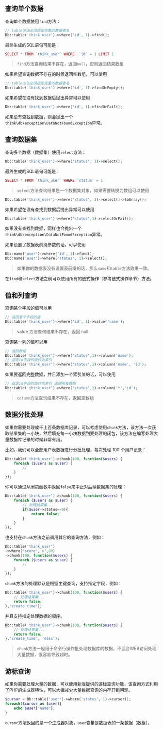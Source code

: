 ## 查询单个数据

查询单个数据使用`find`方法：

```php
// table方法必须指定完整的数据表名
Db::table('think_user')->where('id', 1)->find();
```

最终生成的SQL语句可能是：

```php
SELECT * FROM `think_user` WHERE  `id` = 1 LIMIT 1
```

> `find`方法查询结果不存在，返回`null`，否则返回结果数组

如果希望查询数据不存在的时候返回空数组，可以使用

```php
// table方法必须指定完整的数据表名
Db::table('think_user')->where('id', 1)->findOrEmpty();
```

如果希望在没有找到数据后抛出异常可以使用

```php
Db::table('think_user')->where('id', 1)->findOrFail();
```

如果没有查找到数据，则会抛出一个`think\db\exception\DataNotFoundException`异常。

## 查询数据集

查询多个数据（数据集）使用`select`方法：

```php
Db::table('think_user')->where('status', 1)->select();
```

最终生成的SQL语句可能是：

```php
SELECT * FROM `think_user` WHERE `status` = 1
```

> `select`方法查询结果是一个数据集对象，如果需要转换为数组可以使用

```php
Db::table('think_user')->where('status', 1)->select()->toArray();
```

如果希望在没有查找到数据后抛出异常可以使用

```php
Db::table('think_user')->where('status',1)->selectOrFail();
```

如果没有查找到数据，同样也会抛出一个`think\db\exception\DataNotFoundException`异常。

如果设置了数据表前缀参数的话，可以使用

```php
Db::name('user')->where('id', 1)->find();
Db::name('user')->where('status', 1)->select();
```

> 如果你的数据表没有设置表前缀的话，那么`name`和`table`方法效果一致。

在`find`和`select`方法之前可以使用所有的链式操作（参考链式操作章节）方法。

## 值和列查询

查询某个字段的值可以用

```php
// 返回某个字段的值
Db::table('think_user')->where('id', 1)->value('name');
```

> value 方法查询结果不存在，返回 null

查询某一列的值可以用

```php
// 返回数组
Db::table('think_user')->where('status',1)->column('name');
// 指定id字段的值作为索引
Db::table('think_user')->where('status',1)->column('name', 'id');
```

如果要返回完整数据，并且添加一个索引值的话，可以使用

```php
// 指定id字段的值作为索引 返回所有数据
Db::table('think_user')->where('status',1)->column('*','id');
```

> `column`方法查询结果不存在，返回空数组

## 数据分批处理

如果你需要处理成千上百条数据库记录，可以考虑使用`chunk`方法，该方法一次获取结果集的一小块，然后填充每一小块数据到要处理的闭包，该方法在编写处理大量数据库记录的时候非常有用。

比如，我们可以全部用户表数据进行分批处理，每次处理 100 个用户记录：

```php
Db::table('think_user')->chunk(100, function($users) {
    foreach ($users as $user) {
        //
    }
});
```

你可以通过从闭包函数中返回`false`来中止对后续数据集的处理：

```php
Db::table('think_user')->chunk(100, function($users) {
    foreach ($users as $user) {
        // 处理结果集...
		if($user->status==0){
            return false;
        }
    }
});
```

也支持在`chunk`方法之前调用其它的查询方法，例如：

```php
Db::table('think_user')
->where('score','>',80)
->chunk(100, function($users) {
    foreach ($users as $user) {
        //
    }
});
```

`chunk`方法的处理默认是根据主键查询，支持指定字段，例如：

```php
Db::table('think_user')->chunk(100, function($users) {
    // 处理结果集...
    return false;
},'create_time');
```

并且支持指定处理数据的顺序。

```php
Db::table('think_user')->chunk(100, function($users) {
    // 处理结果集...
    return false;
},'create_time', 'desc');
```

> `chunk`方法一般用于命令行操作批处理数据库的数据，不适合WEB访问处理大量数据，很容易导致超时。

## 游标查询

如果你需要处理大量的数据，可以使用新版提供的游标查询功能，该查询方式利用了PHP的生成器特性，可以大幅减少大量数据查询的内存开销问题。

```php
$cursor = Db::table('user')->where('status', 1)->cursor();
foreach($cursor as $user){
	echo $user['name'];
}
```

`cursor`方法返回的是一个生成器对象，`user`变量是数据表的一条数据（数组）。

